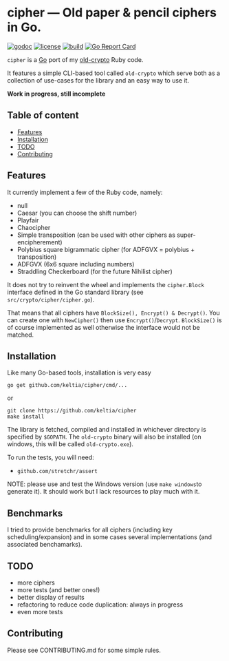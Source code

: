 # cipher — Old paper & pencil ciphers in Go.

[![godoc](https://img.shields.io/badge/godoc-reference-blue.svg?style=flat)](https://godoc.org/github.com/keltia/cipher) [![license](https://img.shields.io/badge/license-MIT-red.svg?style=flat)](https://raw.githubusercontent.com/keltia/cipher/master/LICENSE) [![build](https://img.shields.io/travis/keltia/cipher.svg?style=flat)](https://travis-ci.org/keltia/cipher) [![Go Report Card](https://goreportcard.com/badge/github.com/keltia/cipher)](https://goreportcard.com/report/github.com/keltia/cipher)

`cipher` is a [Go](https://golang.org/) port of my [old-crypto](https://github.com/keltia/old-crypto) Ruby code. 

It features a simple CLI-based tool called `old-crypto` which serve both as a collection of use-cases for the library and an easy way to use it.

**Work in progress, still incomplete**

## Table of content

- [Features](#features)
- [Installation](#installation)
- [TODO](#todo)
- [Contributing](#contributing)

## Features

It currently implement a few of the Ruby code, namely:

- null
- Caesar (you can choose the shift number)
- Playfair
- Chaocipher
- Simple transposition (can be used with other ciphers as super-encipherement)
- Polybius square bigrammatic cipher (for ADFGVX = polybius + transposition)
- ADFGVX (6x6 square including numbers)
- Straddling Checkerboard (for the future Nihilist cipher)

It does not try to reinvent the wheel and implements the `cipher.Block` interface defined in the Go standard library (see `src/crypto/cipher/cipher.go`).

That means that all ciphers have `BlockSize(), Encrypt() & Decrypt()`.  You can create one with `NewCipher()` then use `Encrypt()`/`Decrypt`.  `BlockSize()` is of course implemented as well otherwise the interface would not be matched. 

## Installation

Like many Go-based tools, installation is very easy

    go get github.com/keltia/cipher/cmd/...

or

    git clone https://github.com/keltia/cipher
    make install

The library is fetched, compiled and installed in whichever directory is specified by `$GOPATH`.  The `old-crypto` binary will also be installed (on windows, this will be called `old-crypto.exe`).

To run the tests, you will need:

- `github.com/stretchr/assert`

NOTE: please use and test the Windows version (use `make windows`to generate it).  It should work but I lack resources to play much with it.

## Benchmarks

I tried to provide benchmarks for all ciphers (including key scheduling/expansion) and in some cases several implementations (and associated benchamarks).

## TODO

- more ciphers
- more tests (and better ones!)
- better display of results
- refactoring to reduce code duplication: always in progress
- even more tests

## Contributing

Please see CONTRIBUTING.md for some simple rules.